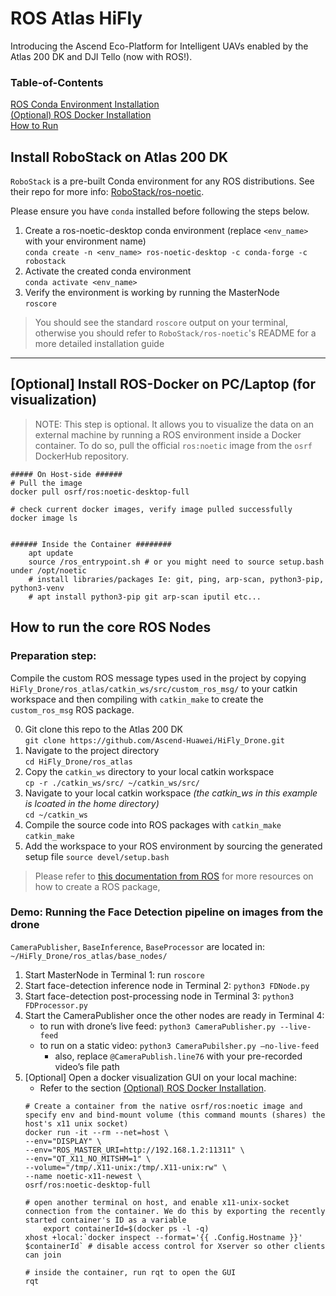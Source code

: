 # ROS Atlas HiFly
Introducing the Ascend Eco-Platform for Intelligent UAVs enabled by the Atlas 200 DK and DJI Tello (now with ROS!).


### Table-of-Contents
[ROS Conda Environment Installation](#install-ros-on-atlass-200-dk)<br>
[(Optional) ROS Docker Installation](#[optional]-install-ros-docker)<br>
[How to Run](#how-to-run-the-core-ROS-Nodes)

## Install RoboStack on Atlas 200 DK
`RoboStack` is a pre-built Conda environment for any ROS distributions. See their repo for more info: [RoboStack/ros-noetic](https://github.com/RoboStack/ros-noetic).<br>

Please ensure you have `conda` installed before following the steps below.


1. Create a ros-noetic-desktop conda environment (replace `<env_name>` with your environment name)<br>
 `conda create -n <env_name> ros-noetic-desktop -c conda-forge -c robostack`
2. Activate the created conda environment<br>
 `conda activate <env_name>`
3. Verify the environment is working by running the MasterNode<br>
 `roscore`<br>
> You should see the standard `roscore` output on your terminal, otherwise you should refer to `RoboStack/ros-noetic`'s README for a more detailed installation guide
<hr>


## [Optional] Install ROS-Docker on PC/Laptop (for visualization) 

> NOTE: This step is optional. It allows you to visualize the data on an external machine by running a ROS environment inside a Docker container. 
To do so, pull the official `ros:noetic` image from the `osrf` DockerHub repository.
```
##### On Host-side ######
# Pull the image
docker pull osrf/ros:noetic-desktop-full

# check current docker images, verify image pulled successfully
docker image ls


###### Inside the Container ########
	apt update 
	source /ros_entrypoint.sh # or you might need to source setup.bash under /opt/noetic
	# install libraries/packages Ie: git, ping, arp-scan, python3-pip, python3-venv
	# apt install python3-pip git arp-scan iputil etc...

```

## How to run the core ROS Nodes

### Preparation step: 
Compile the custom ROS message types used in the project by copying `HiFly_Drone/ros_atlas/catkin_ws/src/custom_ros_msg/` to your catkin workspace and then compiling with `catkin_make` to create the `custom_ros_msg` ROS package.

0. Git clone this repo to the Atlas 200 DK<br>
    `git clone https://github.com/Ascend-Huawei/HiFly_Drone.git`
2. Navigate to the project directory<br>
    `cd HiFly_Drone/ros_atlas`<br>
2. Copy the `catkin_ws` directory to your local catkin workspace<br>
    `cp -r ./catkin_ws/src/ ~/catkin_ws/src/`
3. Navigate to your local catkin workspace _(the catkin_ws in this example is lcoated in the home directory)_ <br>
    `cd ~/catkin_ws`
4. Compile the source code into ROS packages with `catkin_make`<br>
    `catkin_make`
5. Add the workspace to your ROS environment by sourcing the generated setup file
    `source devel/setup.bash`


> Please refer to [this documentation from ROS](http://wiki.ros.org/ROS/Tutorials/CreatingPackage) for more resources on how to create a ROS package, 


### Demo: Running the Face Detection pipeline on images from the drone
`CameraPublisher`, `BaseInference`, `BaseProcessor` are located in:
`~/HiFly_Drone/ros_atlas/base_nodes/`

1. Start MasterNode in Terminal 1: run `roscore`
2. Start face-detection inference node in Terminal 2: `python3 FDNode.py`
3. Start face-detection post-processing node in Terminal 3: `python3 FDProcessor.py`
4. Start the CameraPublisher once the other nodes are ready in Terminal 4: 
    - to run with drone’s live feed: `python3 CameraPublisher.py --live-feed`
    - to run on a static video: `python3 CameraPubilsher.py —no-live-feed`
        - also, replace `@CameraPublish.line76` with your pre-recorded video’s file path
5. [Optional] Open a docker visualization GUI on your local machine:
    - Refer to the section [(Optional) ROS Docker Installation](#install-ros-docker).
    ```
    # Create a container from the native osrf/ros:noetic image and specify env and bind-mount volume (this command mounts (shares) the host's x11 unix socket)
	docker run -it --rm --net=host \
	--env="DISPLAY" \
	--env="ROS_MASTER_URI=http://192.168.1.2:11311" \
	--env="QT_X11_NO_MITSHM=1" \
	--volume="/tmp/.X11-unix:/tmp/.X11-unix:rw" \
	--name noetic-x11-newest \
	osrf/ros:noetic-desktop-full

    # open another terminal on host, and enable x11-unix-socket connection from the container. We do this by exporting the recently started container's ID as a variable
        export containerId=$(docker ps -l -q)
	xhost +local:`docker inspect --format='{{ .Config.Hostname }}' $containerId` # disable access control for Xserver so other clients can join
   
    # inside the container, run rqt to open the GUI
    rqt
    ```
